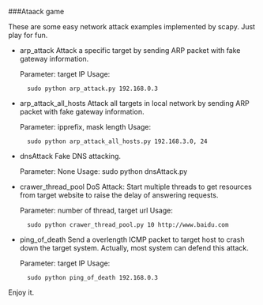 ###Ataack game

These are some easy network attack examples implemented by scapy. Just play for fun.

* arp\_attack
    Attack a specific target by sending ARP packet with fake gateway information.

    Parameter: target IP
    Usage: 

        sudo python arp_attack.py 192.168.0.3

* arp\_attack\_all\_hosts
    Attack all targets in local network by sending ARP packet with fake gateway information.

    Parameter: ipprefix, mask length
    Usage:

        sudo python arp_attack_all_hosts.py 192.168.3.0, 24

* dnsAttack
    Fake DNS attacking.

    Parameter: None
    Usage: sudo python dnsAttack.py

* crawer\_thread\_pool
    DoS Attack: Start multiple threads to get resources from target website to raise the delay of answering requests.

    Parameter: number of thread, target url
    Usage:

        sudo python crawer_thread_pool.py 10 http://www.baidu.com

* ping\_of\_death
    Send a overlength ICMP packet to target host to crash down the target system. Actually, most system can defend this attack.

    Parameter: target IP
    Usage:

        sudo python ping_of_death 192.168.0.3

Enjoy it.
